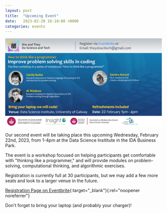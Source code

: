 ```yaml
---
layout: post
title:  "Upcoming Event"
date:   2023-02-20 16:10:00 +0000
categories: events
---
```

![flyer](/media/IMG_3963.jpg)

Our second event will be taking place this upcoming Wednesday, February 22nd, 2023, from 1-4pm at the Data Science Insititute in the IDA Business Park.

The event is a workshop focused on helping participants get comfortable with "thinking like a programmer," and will provide modules on problem-solving, computational thinking, and algorithmic exercises.

Registration is currently full at 30 participants, but we may add a few more seats and look to a larger venue in the future.

[Registration Page on Eventbrite](https://www.eventbrite.ie/e/improve-problem-solving-skills-in-coding-tickets-547822520907){:target="_blank"}{:rel="noopener noreferrer"}

Don't forget to bring your laptop (and probably your charger)!